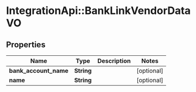 # IntegrationApi::BankLinkVendorDataVO

## Properties
Name | Type | Description | Notes
------------ | ------------- | ------------- | -------------
**bank_account_name** | **String** |  | [optional] 
**name** | **String** |  | [optional] 



